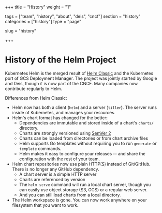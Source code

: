 +++
title = "History"
weight = "1"

tags = ["team", "history", "about", "deis", "cncf"]
section = "history"
categories = ["history"]
type = "page"

slug = "history"

+++

# History of the Helm Project

Kubernetes Helm is the merged result of [Helm
Classic](https://github.com/helm/helm) and the Kubernetes port of GCS Deployment Manager. The project was jointly started by Google and Deis, though it is now part of the CNCF. Many companies now contribute regularly to Helm.

Differences from Helm Classic:

- Helm now has both a client (`helm`) and a server (`tiller`). The
  server runs inside of Kubernetes, and manages your resources.
- Helm's chart format has changed for the better:
  - Dependencies are immutable and stored inside of a chart's `charts/`
    directory.
  - Charts are strongly versioned using [SemVer 2](http://semver.org/spec/v2.0.0.html)
  - Charts can be loaded from directories or from chart archive files
  - Helm supports Go templates without requiring you to run `generate`
    or `template` commands.
  - Helm makes it easy to configure your releases -- and share the
    configuration with the rest of your team.
- Helm chart repositories now use plain HTTP(S) instead of Git/GitHub.
  There is no longer any GitHub dependency.
  - A chart server is a simple HTTP server
  - Charts are referenced by version
  - The `helm serve` command will run a local chart server, though you
    can easily use object storage (S3, GCS) or a regular web server.
  - And you can still load charts from a local directory.
- The Helm workspace is gone. You can now work anywhere on your
  filesystem that you want to work.
